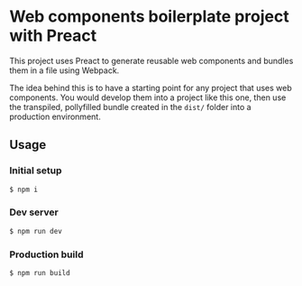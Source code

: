 # Web components boilerplate project with Preact

This project uses Preact to generate reusable web components and bundles them in a file using Webpack.

The idea behind this is to have a starting point for any project that uses web components. You would develop them into a project like this one, then use the transpiled, pollyfilled bundle created in the `dist/` folder into a production environment.

## Usage

### Initial setup

```sh
$ npm i
```

### Dev server

```sh
$ npm run dev
```

### Production build

```sh
$ npm run build
```
